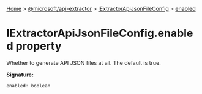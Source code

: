 [Home](./index) &gt; [@microsoft/api-extractor](./api-extractor.md) &gt; [IExtractorApiJsonFileConfig](./api-extractor.iextractorapijsonfileconfig.md) &gt; [enabled](./api-extractor.iextractorapijsonfileconfig.enabled.md)

# IExtractorApiJsonFileConfig.enabled property

Whether to generate API JSON files at all. The default is true.

**Signature:**
```javascript
enabled: boolean
```
